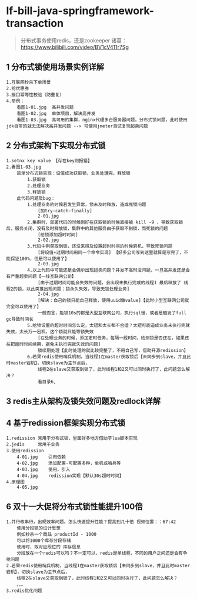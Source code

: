 # lf-bill-java-springframework-transaction
>分布式事务使用redis，还是zookeeper
>诸葛：https://www.bilibili.com/video/BV1cV411r7Sg

## 1 分布式锁使用场景实例详解

    1.互联网秒杀下单场景
    2.抢优惠券
    3.接口幂等性校验（防重复）
    4.举例：
        看图1-01.jpg  高并发问题
        看图1-02.jpg  单体项目，解决高并发
        看图1-03.jpg  高可用的集群，nginx代理多台服务器问题，分布式锁问题，此时使用jdk自带的就无法解决高并发问题 --> 可使用jmeter测试复现超卖问题
        
##  2 分布式架构下实现分布式锁

    1.setnx key value 【存在key则报错】
    2.看图1-03.jpg
        简单分布式锁实现：设值成功获取锁，业务处理完，释放锁
            1.获取锁
            2.处理业务
            3.释放锁
        此代码问题及bug：
            1.处理业务的时候若发生异常，锁未及时释放，造成死锁问题
                [加try-catch-finally]
                2-01.jpg 
            2.集群时，部署代码的时候刚好在获取锁的时候直接被 kill -9 ，导致获取锁后，服务关闭，没有及时释放锁，集群中的其他服务由于获取不到锁，而死锁的问题
                [给锁添加超时时间]
                2-02.jpg 
            3.代码中刚获取到锁，还没来得及设置超时时间的时候宕机，导致死锁问题
                [将设值+过期时间用同一个命令实现] 【好多公司写到这里就算是写完了，不能保证100%，但是可以使用了】
                2-03.jpg
            4.以上代码中可能还是会偶尔出现超卖问题？并发不高时没问题，一旦高并发还是会有严重超卖问题【一线互联网公司】
                [由于过期时间可能会失效的问题，会出现未执行完成的线程1 最后释放了 线程2的锁，以此类推出现问题：锁永久失效，导致无锁处理业务]
                2-04.jpg
                [解决：自己的锁只能自己释放，使用uuid做value]【此时小型互联网公司就完全可以使用了】
                一般而言，能锁10s的都是大型互联网公司，执行sql慢，或者是触发了full gc导致时间长
            5.给锁设置的超时时间怎么定，太短和太长都不合适？太短可能造成业务未执行完就失效，太长万一宕机，这个锁就只能等锁失效
                [在处理业务的时候，添加定时任务，每隔一段时间，检测锁是否还在，如果还在把超时时间续期，避免未执行完就失效的问题]
                锁续期处理【此时处理的就比较完整了，不用自己写，借助开源redission】
            6.若果redis使用哨兵机制，当线程1在master获取锁后【未同步到slave，并且此时master宕机】，切换slave为主节点后，
                线程2在slave又获取到锁了，此时线程1和2又可以同时执行了，此问题怎么解决？
                看目录6,
            
## 3 redis主从架构及锁失效问题及redlock详解
## 4 基于redission框架实现分布式锁
    
    1.redission 常用于分布式锁，里面好多地方借助于lua脚本实现
    2.jedis     常用于业务
    3.使用redission
        4-01.jpg    引用依赖
        4-02.jpg    添加配置-可配置多种，单机或哨兵等
        4-03.jpg    使用，引入
        4-04.jpg    redission实现【默认30s超时时间】
    4.原理图
        4-05.jpg
        
## 6 双十一大促将分布式锁性能提升100倍
     
    1.并行改串行，出现效率问题。怎么快速提升性能？提高到几十倍 视频位置：：67:42
        使用分段锁的设计思想
        例如秒杀一个商品 productId - 1000
        可以将1000个库存分段存储
        使用时，取对应段位的 库存信息
        分段放在一个redis可以吗？不一定可以，redis是单线程，不同的用户之间还是会有争抢问题
    2.若果redis使用哨兵机制，当线程1在master获取锁后【未同步到slave，并且此时master宕机】，切换slave为主节点后，
        线程2在slave又获取到锁了，此时线程1和2又可以同时执行了，此问题怎么解决？
        。。。    
    3.redis优化问题 
